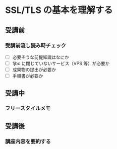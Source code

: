 # SSL/TLS の基本を理解する

## 受講前

### 受講前流し読み時チェック

- [ ] 必要そうな前提知識はなにか
- [ ] fjbc に閉じていないサービス（VPS 等）が必要か
- [ ] 成果物の提出が必要か
- [ ] 手順書が必要か

## 受講中

### フリースタイルメモ

## 受講後

### 講座内容を要約する
